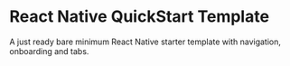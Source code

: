 # React Native QuickStart Template

A just ready bare minimum React Native starter template with navigation, onboarding and tabs.

